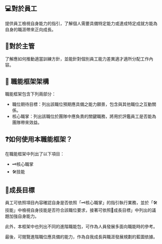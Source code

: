 ## 💻對於員工

提供員工檢視自身能力的指引，了解個人需要具備特定能力或達成特定成就方能為自身的職涯帶來正向成長。

## 💼對於主管

了解應如何推動適當訓練方針，並能針對個別員工能力差異適才適所分配工作內容。

## 🏢 職能框架架構

職能框架包含下列兩部分：

- 職位期待目標：列出該職位預期應具備之能力願景，包含與其他職位之互動關係。
- 核心職掌：列出該職位於團隊中應負責的關鍵職務，將用於評鑑員工是否能為團隊帶來效益。

## ❓如何使用本職能框架？

在職能框架中列出了以下項目：

- 🗝️核心職掌
- 🛠️技能

## 🧬成長目標

員工可依照項目內容確認自身是否依照「🗝️核心職掌」的指引執行業務，並於「🛠️技能」中檢視自身技能是否符合該職位要求，接著可依照🧬成長目標」中列出的議題加強自身能力。

此外，本框架中也列出不同的進階職能包，可作為人員發展多面向職能時的參考。

最後，可閱覽進階職位應具備的能力，作為自我成長與職涯發展規劃的藍圖依據。